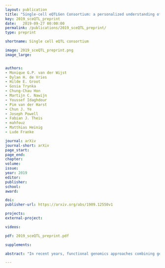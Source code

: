 ```yaml
---
layout: publication
title: "Single-cell eQTLGen Consortium: a personalized understanding of disease"
key: 2019_sceQTL_preprint
date:   2019-09-27 00:00:00
permalink: /publications/2019_sceQTL_preprint/
type: preprint

shortname: Single cell eQTL consortium

image: 2019_sceQTL_preprint.png
image_large:


authors:
- Monique G.P. van der Wijst
- Dylan H. de Vries
- Hilde E. Groot
- Gosia Trynka
- Chung-Chau Hon
- Martijn C. Nawijn
- Youssef Idaghdour
- Pim van der Harst
- Chun J. Ye
- Joseph Powell
- Fabian J. Theis
- mahfouz
- Matthias Heinig
- Lude Franke

journal: arXiv
journal-short: arXiv
page_start:
page_end:
chapter:
volume:
issue:
year: 2019
editor:
publisher:
school:
award:

doi:
publisher-url: https://arxiv.org/abs/1909.12550v1

projects:
external-project:

videos:

pdf: 2019_sceQTL_preprint.pdf

supplements:

abstract: "In recent years, functional genomics approaches combining genetic information with bulk RNA-sequencing data have identified the downstream expression effects of disease-associated genetic risk factors through so-called expression quantitative trait locus (eQTL) analysis. Single-cell RNA-sequencing creates enormous opportunities for mapping eQTLs across different cell types and in dynamic processes, many of which are obscured when using bulk methods. The enormous increase in throughput and reduction in cost per cell now allow this technology to be applied to large-scale population genetics studies. Therefore, we have founded the single-cell eQTLGen consortium (sc-eQTLGen), aimed at pinpointing disease-causing genetic variants and identifying the cellular contexts in which they affect gene expression. Ultimately, this information can enable development of personalized medicine. Here, we outline the goals, approach, potential utility and early proofs-of-concept of the sc-eQTLGen consortium. We also provide a set of study design considerations for future single-cell eQTL studies."

---
```

